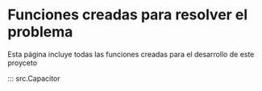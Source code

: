 # Funciones creadas para resolver el problema

Esta página incluye todas las funciones creadas para el desarrollo de este proyceto

::: src.Capacitor
